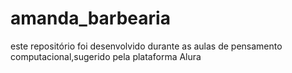 # amanda_barbearia
este repositório foi desenvolvido durante as aulas de pensamento computacional,sugerido pela plataforma Alura
